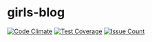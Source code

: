 # girls-blog
[![Code Climate](https://codeclimate.com/github/drfaustusfade/girls-blog/badges/gpa.svg)](https://codeclimate.com/github/drfaustusfade/girls-blog)
[![Test Coverage](https://codeclimate.com/github/drfaustusfade/girls-blog/badges/coverage.svg)](https://codeclimate.com/github/drfaustusfade/girls-blog/coverage)
[![Issue Count](https://codeclimate.com/github/drfaustusfade/girls-blog/badges/issue_count.svg)](https://codeclimate.com/github/drfaustusfade/girls-blog)
